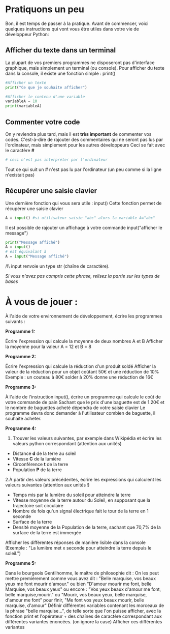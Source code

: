 # Pratiquons un peu


Bon, il est temps de passer à la pratique.
Avant de commencer, voici quelques instructions qui vont vous être utiles dans votre vie de développeur Python:


## Afficher du texte dans un terminal

La plupart de vos premiers programmes ne disposeront pas d'interface graphique, mais simplement un terminal (ou console).
Pour afficher du texte dans la console, il existe une fonction simple : print()


```python
#Afficher un texte
print("Ce que je souhaite afficher")

#Afficher le contenu d'une variable
variableA = 10
print(variableA)
```



## Commenter votre code

On y reviendra plus tard, mais il est **très important** de commenter vos codes.
C'est-à-dire de rajouter des commentaires qui ne seront pas lus par l'ordinateur, mais simplement pour les autres développeurs
Ceci se fait avec le caractère **#**

```python
# ceci n'est pas interpréter par l'ordinateur
```

Tout ce qui suit un # n'est pas lu par l'ordinateur (un peu comme si la ligne n'existait pas)


## Récupérer une saisie clavier

Une dernière fonction qui vous sera utile : input()
Cette fonction permet de récupérer une saisie clavier

```python
A = input() #si utilisateur saisie "abc" alors la variable A="abc"
```

Il est possible de rajouter un affichage à votre commande input("afficher le message")

```python
print("Message affiché")
A = input()
# est équivalant à
A = input("Message affiché")
```

/!\ input renvoie un type str (chaîne de caractère).

_Si vous n'avez pas compris cette phrase, relisez la partie sur les types de bases_


# À vous de jouer :

À l'aide de votre environnement de développement, écrire les programmes suivants :

**Programme 1:**

Écrire l'expression qui calcule la moyenne de deux nombres A et B
Afficher la moyenne pour la valeur A = 12 et B = 8


**Programme 2:**

Écrire l'expression qui calcule la réduction d'un produit soldé
Afficher la valeur de la réduction pour un objet coûtant 50€ et une réduction de 10%
Exemple : un couteau à 80€ solder à 20% donne une réduction de 16€

**Programme 3:**

À l'aide de l'instruction input(), écrire un programme qui calcule le coût de votre commande de pain
Sachant que le prix d'une baguette est de 1.20€ et le nombre de baguettes acheté dépendra de votre saisie clavier
Le programme devra donc demander à l'utilisateur combien de baguette, il souhaite acheter.

**Programme 4:**
1. Trouver les valeurs suivantes, par exemple dans Wikipédia et écrire les valeurs python correspondant (attention aux unités)

+ Distance **d** de la terre au soleil
+ Vitesse **C** de la lumière
+ Circonférence **t** de la terre
+ Population **P** de la terre

2.À partir des valeurs précédentes, écrire les expressions qui calculent les valeurs suivantes (attention aux unités !)

+ Temps mis par la lumière du soleil pour atteindre la terre
+ Vitesse moyenne de la terre autour du Soleil, en supposant que la trajectoire soit circulaire
+ Nombre de fois qu'un signal électrique fait le tour de la terre en 1 seconde
+ Surface de la terre
+ Densité moyenne de la Population de la terre, sachant que 70,7% de la surface de la terre est immergée

Afficher les différentes réponses de manière lisible dans la console (Exemple : "La lumière met x seconde pour atteindre la terre depuis le soleil.")

**Programme 5:**

Dans le bourgeois Gentilhomme, le maître de philosophie dit :
On les peut mettre premièrement comme vous avez dit : "Belle marquise, vos beaux yeux me font mourir d'amour."
ou bien "D'amour mourir me font, belle Marquise, vos beaux yeux"
ou encore : "Vos yeux beaux d'amour me font, belle marquise,mourir."
ou "Mourir, vos beaux yeux, belle marquise, d'amour me font"
pour finir, "Me font vos yeux beaux mourir, belle marquise, d'amour"
Définir différentes variables contenant les morceaux de la phrase "belle marquise...", de telle sorte que l'on
puisse afficher, avec la fonction print et l'opérateur + des chaînes de caractère correspondant aux différentes variantes énoncées. (on ignore la case)
Afficher ces différentes variantes
